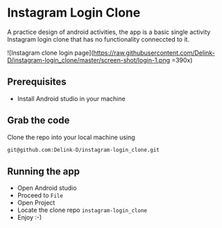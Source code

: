 # Instagram Login Clone

A practice design of android activities, the app is a basic single activity Instagram login clone that has no functionality conneccted to it.

![Instagram clone login page](https://raw.githubusercontent.com/Delink-D/instagram-login_clone/master/screen-shot/login-1.png =390x)

## Prerequisites

* Install Android studio in your machine

## Grab the code

Clone the repo into your local machine using

```bash
git@github.com:Delink-D/instagram-login_clone.git
```

## Running the app

* Open Android studio
* Proceed to `File`
* Open Project
* Locate the clone repo `instagram-login_clone`
* Enjoy :-)